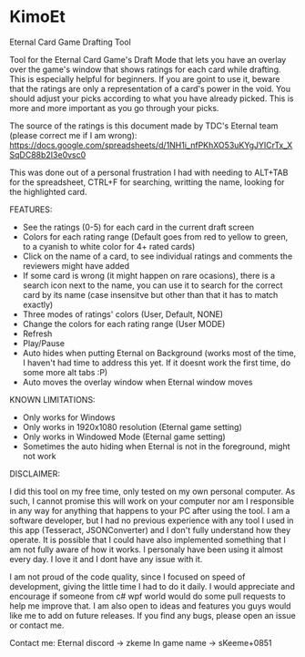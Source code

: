 # KimoEt
Eternal Card Game Drafting Tool

Tool for the Eternal Card Game's Draft Mode that lets you have an overlay over the game's window that shows ratings for each card while drafting.
This is especially helpful for beginners.
If you are goint to use it, beware that the ratings are only a representation of a card's power in the void. You should adjust your picks according to what you have already picked. This is more and more important as you go through your picks.

The source of the ratings is this document made by TDC's Eternal team (please correct me if I am wrong):
https://docs.google.com/spreadsheets/d/1NH1i_nfPKhXO53uKYgJYICrTx_XSqDC88b2I3e0vsc0

This was done out of a personal frustration I had with needing to ALT+TAB for the spreadsheet, CTRL+F for searching, writting the name, looking for the highlighted card.

FEATURES:
- See the ratings (0-5) for each card in the current draft screen
- Colors for each rating range (Default goes from red to yellow to green, to a cyanish to white color for 4+ rated cards)
- Click on the name of a card, to see individual ratings and comments the reviewers might have added
- If some card is wrong (it might happen on rare ocasions), there is a search icon next to the name, you can use it to search for the correct card by its name (case insensitve but other than that it has to match exactly)
- Three modes of ratings' colors (User, Default, NONE)
- Change the colors for each rating range (User MODE)
- Refresh
- Play/Pause
- Auto hides when putting Eternal on Background (works most of the time, I haven't had time to address this yet. If it doesnt work the first time, do some more alt tabs :P)
- Auto moves the overlay window when Eternal window moves

KNOWN LIMITATIONS:
- Only works for Windows
- Only works in 1920x1080 resolution (Eternal game setting)
- Only works in Windowed Mode (Eternal game setting)
- Sometimes the auto hiding when Eternal is not in the foreground, might not work

DISCLAIMER:

I did this tool on my free time, only tested on my own personal computer. As such, I cannot promise this will work on your computer nor am I responsible in any way for anything that happens to your PC after using the tool.
I am a software developer, but I had no previous experience with any tool I used in this app (Tesseract, JSONConverter) and I don't fully understand how they operate.
It is possible that I could have also implemented something that I am not fully aware of how it works.
I personaly have been using it almost every day. I love it and I dont have any issue with it.

I am not proud of the code quality, since I focused on speed of development, giving the little time I had to do it daily.
I would appreciate and encourage if someone from c# wpf world would do some pull requests to help me improve that.
I am also open to ideas and features you guys would like me to add on future releases.
If you find any bugs, please open an issue or contact me.

Contact me:
Eternal discord -> zkeme
In game name -> sKeeme+0851
